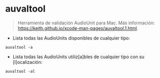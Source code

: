 # auvaltool

> Herramienta de validación AudioUnit para Mac.
> Más información: <https://keith.github.io/xcode-man-pages/auvaltool.1.html>.

- Lista todas las AudioUnits disponibles de cualquier tipo:

`auvaltool -a`

- Lista todas las AudioUnits utiliz[a]bles de cualquier tipo con su [l]ocalización:

`auvaltool -al`
